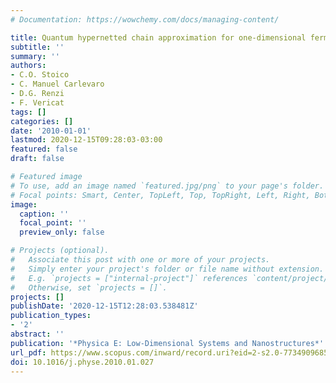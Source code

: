 ```yaml
---
# Documentation: https://wowchemy.com/docs/managing-content/

title: Quantum hypernetted chain approximation for one-dimensional fermionic systems
subtitle: ''
summary: ''
authors:
- C.O. Stoico
- C. Manuel Carlevaro
- D.G. Renzi
- F. Vericat
tags: []
categories: []
date: '2010-01-01'
lastmod: 2020-12-15T09:28:03-03:00
featured: false
draft: false

# Featured image
# To use, add an image named `featured.jpg/png` to your page's folder.
# Focal points: Smart, Center, TopLeft, Top, TopRight, Left, Right, BottomLeft, Bottom, BottomRight.
image:
  caption: ''
  focal_point: ''
  preview_only: false

# Projects (optional).
#   Associate this post with one or more of your projects.
#   Simply enter your project's folder or file name without extension.
#   E.g. `projects = ["internal-project"]` references `content/project/deep-learning/index.md`.
#   Otherwise, set `projects = []`.
projects: []
publishDate: '2020-12-15T12:28:03.538481Z'
publication_types:
- '2'
abstract: ''
publication: '*Physica E: Low-Dimensional Systems and Nanostructures*'
url_pdf: https://www.scopus.com/inward/record.uri?eid=2-s2.0-77349096859&doi=10.1016%2fj.physe.2010.01.027&partnerID=40&md5=f5e2621a45bd11661aa68c3bc071d6cf
doi: 10.1016/j.physe.2010.01.027
---
```

